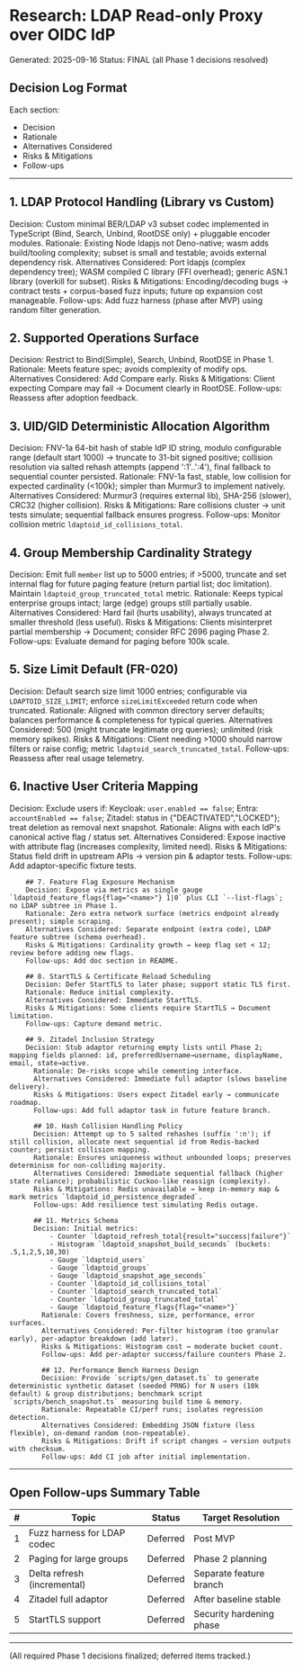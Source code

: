 # Research: LDAP Read-only Proxy over OIDC IdP

Generated: 2025-09-16 Status: FINAL (all Phase 1 decisions resolved)

## Decision Log Format

Each section:

- Decision
- Rationale
- Alternatives Considered
- Risks & Mitigations
- Follow-ups

---
## 1. LDAP Protocol Handling (Library vs Custom)
Decision: Custom minimal BER/LDAP v3 subset codec implemented in TypeScript (Bind, Search, Unbind, RootDSE only) + pluggable encoder modules.
Rationale: Existing Node ldapjs not Deno-native; wasm adds build/tooling complexity; subset is small and testable; avoids external dependency risk.
Alternatives Considered: Port ldapjs (complex dependency tree); WASM compiled C library (FFI overhead); generic ASN.1 library (overkill for subset).
Risks & Mitigations: Encoding/decoding bugs → contract tests + corpus-based fuzz inputs; future op expansion cost manageable.
Follow-ups: Add fuzz harness (phase after MVP) using random filter generation.

## 2. Supported Operations Surface
Decision: Restrict to Bind(Simple), Search, Unbind, RootDSE in Phase 1.
Rationale: Meets feature spec; avoids complexity of modify ops.
Alternatives Considered: Add Compare early.
Risks & Mitigations: Client expecting Compare may fail → Document clearly in RootDSE.
Follow-ups: Reassess after adoption feedback.

## 3. UID/GID Deterministic Allocation Algorithm
Decision: FNV-1a 64-bit hash of stable IdP ID string, modulo configurable range (default start 1000) → truncate to 31-bit signed positive; collision resolution via salted rehash attempts (append ':1'..':4'), final fallback to sequential counter persisted.
Rationale: FNV-1a fast, stable, low collision for expected cardinality (<100k); simpler than Murmur3 to implement natively.
Alternatives Considered: Murmur3 (requires external lib), SHA-256 (slower), CRC32 (higher collision).
Risks & Mitigations: Rare collisions cluster → unit tests simulate; sequential fallback ensures progress.
Follow-ups: Monitor collision metric `ldaptoid_id_collisions_total`.

## 4. Group Membership Cardinality Strategy
Decision: Emit full `member` list up to 5000 entries; if >5000, truncate and set internal flag for future paging feature (return partial list; doc limitation). Maintain `ldaptoid_group_truncated_total` metric.
Rationale: Keeps typical enterprise groups intact; large (edge) groups still partially usable.
Alternatives Considered: Hard fail (hurts usability), always truncated at smaller threshold (less useful).
Risks & Mitigations: Clients misinterpret partial membership → Document; consider RFC 2696 paging Phase 2.
Follow-ups: Evaluate demand for paging before 100k scale.

## 5. Size Limit Default (FR-020)
Decision: Default search size limit 1000 entries; configurable via `LDAPTOID_SIZE_LIMIT`; enforce `sizeLimitExceeded` return code when truncated.
Rationale: Aligned with common directory server defaults; balances performance & completeness for typical queries.
Alternatives Considered: 500 (might truncate legitimate org queries); unlimited (risk memory spikes).
Risks & Mitigations: Client needing >1000 should narrow filters or raise config; metric `ldaptoid_search_truncated_total`.
Follow-ups: Reassess after real usage telemetry.

## 6. Inactive User Criteria Mapping
Decision: Exclude users if: Keycloak: `user.enabled == false`; Entra: `accountEnabled == false`; Zitadel: status in {"DEACTIVATED","LOCKED"}; treat deletion as removal next snapshot.
        Rationale: Aligns with each IdP's canonical active flag / status set.
        Alternatives Considered: Expose inactive with attribute flag (increases complexity, limited need).
        Risks & Mitigations: Status field drift in upstream APIs → version pin & adaptor tests.
        Follow-ups: Add adaptor-specific fixture tests.

        ## 7. Feature Flag Exposure Mechanism
        Decision: Expose via metrics as single gauge `ldaptoid_feature_flags{flag="<name>"} 1|0` plus CLI `--list-flags`; no LDAP subtree in Phase 1.
        Rationale: Zero extra network surface (metrics endpoint already present); simple scraping.
        Alternatives Considered: Separate endpoint (extra code), LDAP feature subtree (schema overhead).
        Risks & Mitigations: Cardinality growth → keep flag set < 12; review before adding new flags.
        Follow-ups: Add doc section in README.

        ## 8. StartTLS & Certificate Reload Scheduling
        Decision: Defer StartTLS to later phase; support static TLS first.
        Rationale: Reduce initial complexity.
        Alternatives Considered: Immediate StartTLS.
        Risks & Mitigations: Some clients require StartTLS → Document limitation.
        Follow-ups: Capture demand metric.

        ## 9. Zitadel Inclusion Strategy
        Decision: Stub adaptor returning empty lists until Phase 2; mapping fields planned: id, preferredUsername→username, displayName, email, state→active.
          Rationale: De-risks scope while cementing interface.
          Alternatives Considered: Immediate full adaptor (slows baseline delivery).
          Risks & Mitigations: Users expect Zitadel early → communicate roadmap.
          Follow-ups: Add full adaptor task in future feature branch.

          ## 10. Hash Collision Handling Policy
          Decision: Attempt up to 5 salted rehashes (suffix ':n'); if still collision, allocate next sequential id from Redis-backed counter; persist collision mapping.
          Rationale: Ensures uniqueness without unbounded loops; preserves determinism for non-colliding majority.
          Alternatives Considered: Immediate sequential fallback (higher state reliance); probabilistic Cuckoo-like reassign (complexity).
          Risks & Mitigations: Redis unavailable → keep in-memory map & mark metrics `ldaptoid_id_persistence_degraded`.
          Follow-ups: Add resilience test simulating Redis outage.

          ## 11. Metrics Schema
          Decision: Initial metrics:
              - Counter `ldaptoid_refresh_total{result="success|failure"}`
              - Histogram `ldaptoid_snapshot_build_seconds` (buckets: .5,1,2,5,10,30)
              - Gauge `ldaptoid_users`
              - Gauge `ldaptoid_groups`
              - Gauge `ldaptoid_snapshot_age_seconds`
              - Counter `ldaptoid_id_collisions_total`
              - Counter `ldaptoid_search_truncated_total`
              - Counter `ldaptoid_group_truncated_total`
              - Gauge `ldaptoid_feature_flags{flag="<name>"}`
            Rationale: Covers freshness, size, performance, error surfaces.
            Alternatives Considered: Per-filter histogram (too granular early), per-adaptor breakdown (add later).
            Risks & Mitigations: Histogram cost → moderate bucket count.
            Follow-ups: Add per-adaptor success/failure counters Phase 2.

            ## 12. Performance Bench Harness Design
            Decision: Provide `scripts/gen_dataset.ts` to generate deterministic synthetic dataset (seeded PRNG) for N users (10k default) & group distributions; benchmark script `scripts/bench_snapshot.ts` measuring build time & memory.
            Rationale: Repeatable CI/perf runs; isolates regression detection.
            Alternatives Considered: Embedding JSON fixture (less flexible), on-demand random (non-repeatable).
            Risks & Mitigations: Drift if script changes → version outputs with checksum.
            Follow-ups: Add CI job after initial implementation.
---

## Open Follow-ups Summary Table

| # | Topic                       | Status   | Target Resolution        |
| - | --------------------------- | -------- | ------------------------ |
| 1 | Fuzz harness for LDAP codec | Deferred | Post MVP                 |
| 2 | Paging for large groups     | Deferred | Phase 2 planning         |
| 3 | Delta refresh (incremental) | Deferred | Separate feature branch  |
| 4 | Zitadel full adaptor        | Deferred | After baseline stable    |
| 5 | StartTLS support            | Deferred | Security hardening phase |

---

(All required Phase 1 decisions finalized; deferred items tracked.)
